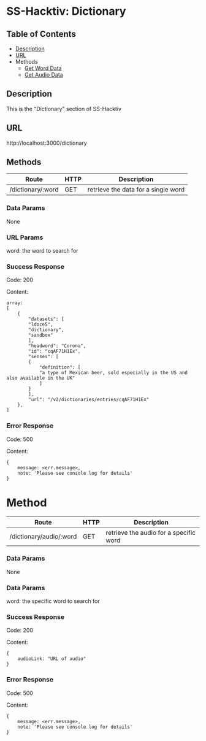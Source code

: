 # SS-Hacktiv: Dictionary

## **Table of Contents**
- [Description](#description)
- [URL](#url)
- Methods
    - [Get Word Data](#word)
    - [Get Audio Data](#audio)

## <a id="description"></a> Description
This is the "Dictionary" section of SS-Hacktiv

## <a id="url"></a> URL
http://localhost:3000/dictionary

## <a id="word"></a>Methods
Route | HTTP | Description
------|------|------------
/dictionary/:word | GET | retrieve the data for a single word

### Data Params
None

### URL Params
word: the word to search for

### Success Response

Code: 200

Content: 

    array: 
    [
        {
            "datasets": [
            "ldoce5",
            "dictionary",
            "sandbox"
            ],
            "headword": "Corona",
            "id": "cqAF71H1Ex",
            "senses": [
            {
                "definition": [
                "a type of Mexican beer, sold especially in the US and also available in the UK"
                ]
            }
            ],
            "url": "/v2/dictionaries/entries/cqAF71H1Ex"
        },
    ]
    

### Error Response

Code: 500

Content: 

    {
        message: <err.message>,
        note: 'Please see console log for details'
    }


# <a id="audio"></a>Method 
Route | HTTP | Description
------|------|------------
/dictionary/audio/:word | GET | retrieve the audio for a specific word

### Data Params
None

### Data Params
word: the specific word to search for

### Success Response

Code: 200

Content: 

    {
        audioLink: "URL of audio"
    }

### Error Response

Code: 500

Content:

    {
        message: <err.message>, 
        note: 'Please see console log for details'
    }